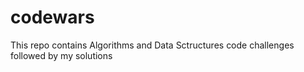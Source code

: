 # codewars

This repo contains Algorithms and Data Sctructures code challenges followed by my solutions

